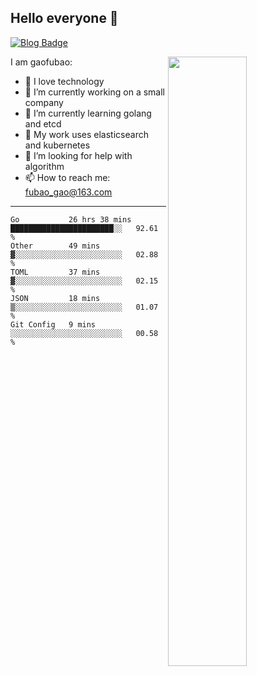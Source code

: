 ## Hello everyone 👋

[![Blog Badge](https://img.shields.io/badge/blog-60k+%20pageview-brightgreen)](https://www.jianshu.com/u/d777ec56a358)

<img align="right" width="50%" src="https://github-readme-stats.vercel.app/api?username=gaofubao&theme=dark">

I am gaofubao:

- 🔭 I love technology
- 🌱 I’m currently working on a small company
- 👯 I’m currently learning golang and etcd
- 💬 My work uses elasticsearch and kubernetes
- 🤔 I’m looking for help with algorithm
- 📫 How to reach me: fubao_gao@163.com

---


<!--START_SECTION:waka-->
```text
Go           26 hrs 38 mins  ███████████████████████░░   92.61 % 
Other        49 mins         ▓░░░░░░░░░░░░░░░░░░░░░░░░   02.88 % 
TOML         37 mins         ▓░░░░░░░░░░░░░░░░░░░░░░░░   02.15 % 
JSON         18 mins         ▒░░░░░░░░░░░░░░░░░░░░░░░░   01.07 % 
Git Config   9 mins          ░░░░░░░░░░░░░░░░░░░░░░░░░   00.58 % 
```
<!--END_SECTION:waka-->
